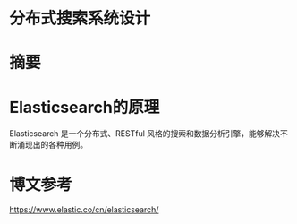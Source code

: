 # 分布式搜索系统设计

# 摘要


# Elasticsearch的原理
Elasticsearch 是一个分布式、RESTful 风格的搜索和数据分析引擎，能够解决不断涌现出的各种用例。







# 博文参考

https://www.elastic.co/cn/elasticsearch/

